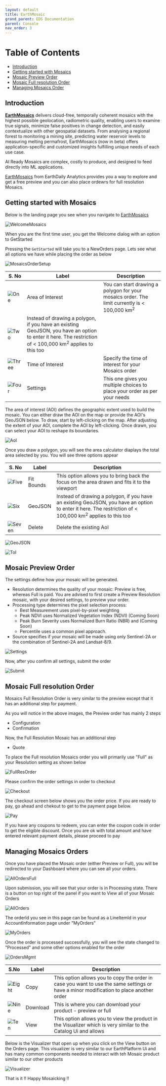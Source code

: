 ```yaml
---
layout: default
title: EarthMosaic
grand_parent: EDS Documentation
parent: Console
nav_order: 3
---
```


# Table of Contents
* [Introduction](#introduction)
* [Getting started with Mosaics](#getting-started-with-mosaics)
* [Mosaic Preview Order](#mosaic-preview-order)
* [Mosaic Full resolution Order](#mosaic-full-resolution-order)
* [Managing Mosaics Order](#managing-mosaics-orders)

## Introduction
[**EarthMosaics**](https://console.earthdaily.com/mosaics) delivers cloud-free, temporally coherent mosaics with ​the highest possible geolocation, radiometric ​quality, enabling users to examine true signals, minimize false positives in change detection, and easily contextualize with other geospatial datasets. From analysing a regional forest to monitoring a mining site, predicting water reservoir levels to measuring melting permafrost, EarthMosaics (now in beta) offers application-specific and customized insights fulfilling unique needs of each use case.

AI Ready Mosaics are complex, costly to produce, and designed to feed directly into ML applications​.

[EarthMosaics](https://console.earthdaily.com/mosaics)  from EarthDaily Analytics provides you a way to explore and get a free preview and you can also place ordewrs for full resolution Mosaics. 

## Getting started with Mosaics

Below is the landing page you see when you navigate to [EarthMosaics](https://console.earthdaily.com/mosaics)

![WelcomeMosaics](../Images/EarthMosaicsUI/WelcometoMosaic.png)

When you are the first time user, you get the Welcome dialog with an option to GetStarted

Pressing the `GetStarted` will take you to a NewOrders page. Lets see what all options we have while placing the order as below

![MosaicsOrderSetup](../Images/EarthMosaicsUI/MosaicOrderSetup.png)

| S. No     | Label     | Description       |
|-----------|-----------|-------------------|
| ![One](../Images/NumberLabels/One.png)  | Area of Interest | You can start drawing a polygon for your mosaics order. The limit currently is < 100,000 km<sup>2</sup>   |
| ![Two](../Images/NumberLabels/Two.png) | Instead of drawing a polygon, if you have an existing GeoJSON, you have an option to enter it here. The restriction of < 100,000 km<sup>2</sup> applies to this too |
|![Three](../Images/NumberLabels/Three.png) | Time of Interest | Specify the time of interest for your Mosaics order |
| ![Four](../Images/NumberLabels/Four.png) | Settings | This one gives you multiple choices to place your order as per your needs|

The area of interest (AOI) defines the geographic extent used to build the mosaic. You can either draw the AOI on the map or provide the AOI's GeoJSON below. To draw, start by left-clicking on the map. After adjusting the extent of your AOI, complete the AOI by left-clicking. Once drawn, you can select your AOI to reshape its boundaries.

![AoI](../Images/EarthMosaicsUI/AoI.png)

Once you draw a polygon, you will see the area calculator diaplays the total area selected by you. You will see three options appear 

| S. No     | Label     | Description       |
|-----------|-----------|-------------------|
| ![Five](../Images/NumberLabels/Five.png) | Fit Bounds | This option allows you to bring back the focus on the area drawn and fits it to the viewport    |
| ![Six](../Images/NumberLabels/Six.png) | GeoJSON | Instead of drawing a polygon, if you have an existing GeoJSON, you have an option to enter it here. The restriction of < 100,000 km<sup>2</sup> applies to this too |
| ![Seven](../Images/NumberLabels/Seven.png) | Delete | Delete the existing AoI |

![GeoJSON](../Images/EarthMosaicsUI/GeoJSON.png)

![ToI](../Images/EarthMosaicsUI/ToI.png)

## Mosaic Preview Order
The settings define how your mosaic will be generated. 
* Resolution determines the quality of your mosaic: Preview is free, whereas Full is paid. You are advised to first create a Preview Resolution mosaic, with your desired settings, to preview your order. 
* Processing type determines the pixel selection process: 
    * Best Measurement uses pixel-by-pixel weighting 
    * Peak NDVI uses Normalized Vegetation Index (NDVI) (Coming Soon)
    * Peak Burn Severity uses Normalized Burn Ratio (NBR) and (Coming Soon)
    * Percentile uses a common pixel approach. 
* Source specifies if your mosaic will be made using only Sentinel-2A or the combination of Sentinel-2A and Landsat-8/9.

![Settings](../Images/EarthMosaicsUI/Settings.png)

Now, after you confirm all settings, submit the order

![Submit](../Images/EarthMosaicsUI/Submit.png)

## Mosaic Full resolution Order

Mosaics Full Resolution Order is very similar to the preview except that it has an additional step for payment.

As you will notice in the above images, the Preview order has mainly 2 steps
* Configuration
* Confirmation

Now, the Full Resolution Mosaic has an additional step 
* Quote

To place the Full resolution Mosaics order you will primarily use "Full" as your Resolution setting as shown below

![FullResOrder](../Images/EarthMosaicsUI/FullResOrder.png)

Please confirm the order settings in order to checkout

![Checkout](../Images/EarthMosaicsUI/Checkout.png)

The checkout screen below shows you the order price. If you are ready to pay, go ahead and chekout to get to the payment page below.

![Pay](../Images/EarthMosaicsUI/Pay.png)

If you have any coupons to redeem, you can enter the coupon code in order to get the eligible discount. Once you are ok with total amount and have entered relevant payment details, please proceed to pay

## Managing Mosaics Orders

Once you have placed the Mosaic order (either Preview or Full), you will be redirected to your Dashboard where you can see all your orders.

![AllOrdersFull](../Images/EarthMosaicsUI/AllOrdersFull.png)

Upon submission, you will see that your order is in Processing state. There is a button on top right of the panel if you want to View all of your Mosaic Orders


![AllOrders](../Images/EarthMosaicsUI/AllOrders.png)

The orderId you see in this page can be found as a LineItemId in your AccountInformation page under "MyOrders"

![MyOrders](../Images/EarthMosaicsUI/MyOrders.png)

Once the order is processed successfully, you will see the state changed to "Processed" and some other options enabled for the order

![OrdersMgmt](../Images/EarthMosaicsUI/OrdersMgmt.png)


| S.No        | Label     | Description       |
|--------------|-----------|-------------------|
| ![Eight](../Images/NumberLabels/Eight.png) | Copy | This option allows you to copy the order in case you want to use the same settings or have a minor modification to place another order     |
| ![Nine](../Images/NumberLabels/Nine.png) | Download | This is where you can download your product - preview or full |
| ![Ten](../Images/NumberLabels/Ten.png) | View | This option allows you to view the product in the Visualizer which is very similar to the Catalog Ui and allows  |


Below is the Visualizer that open up when you click on the View button on the Orders page. This visualizer is very similar to our EarthPlatform Ui and has many common components needed to interact with teh Mosaic product similar to our other products

![Visualizer](../Images/EarthMosaicsUI/Visualizer.png)

That is it !! Happy Mosaicking !! 
